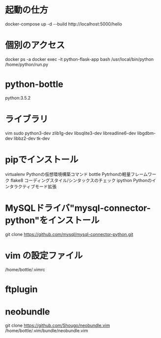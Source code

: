 # 起動の仕方
docker-compose up -d --build
http://localhost:5000/hello

# 個別のアクセス
docker ps -a
docker exec -it python-flask-app bash
/usr/local/bin/python /home/python/run.py



# python-bottle
python:3.5.2

# ライブラリ
vim
sudo
python3-dev
zlib1g-dev
libsqlite3-dev
libreadline6-dev
libgdbm-dev
libbz2-dev
tk-dev

# pipでインストール
virtualenv Pythonの仮想環境構築コマンド
bottle Pytrhonの軽量フレームワーク
flake8 コーディングスタイル/シンタックスのチェック
ipython Pythonのインタラクティブモード拡張

# MySQLドライバ"mysql-connector-python"をインストール
git clone https://github.com/mysql/mysql-connector-python.git

# vim の設定ファイル
/home/bottle/.vimrc

# ftplugin

# neobundle
git clone https://github.com/Shougo/neobundle.vim /home/bottle/.vim/bundle/neobundle.vim
